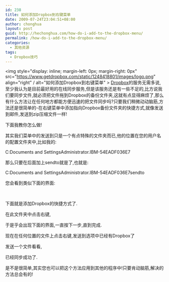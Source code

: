 ```yaml
---
id: 238
title: 如何添加Dropbox到右键菜单
date: 2009-07-24T23:04:51+08:00
author: chonghua
layout: post
guid: http://hechonghua.com/how-do-i-add-to-the-dropbox-menu/
permalink: /how-do-i-add-to-the-dropbox-menu/
categories:
  - 其他资源
tags:
  - Dropbox技巧
---
```

<img style="display: inline; margin-left: 0px; margin-right: 0px" src="https://www.getdropbox.com/static/1248418801/images/logo.png" align="right" / alt="如何添加Dropbox到右键菜单" > <a href="https://www.getdropbox.com/" target="_blank">Dropbox</a>的服务无需多说,至少我认为是目前最好用的在线同步服务,但是该服务还是有一些不足的,比方说我们要同步文件,就必须把文件拖到Dropbox的备份文件夹,这就有点显得麻烦了,那么有什么方法让在任何地方都能方便迅速的把文件同步吗?只要我们稍微动动脑筋,方法还是很简单的-在右键菜单中添加指向Dropbox备份文件夹的快捷方式,就像发送到邮件,发送到zip压缩文件一样!

<!--more-->

下面我教你怎么做!

其实我们菜单中的发送到只是一个有点特殊的文件夹而已,他的位置在您的用户名的配置文件夹中,比如我的:

C:Documents and SettingsAdministrator.IBM-54EADF036E7

那么只要在后面加上sendto就是了,也就是:

C:Documents and SettingsAdministrator.IBM-54EADF036E7sendto

您会看到类似下面的界面:</p> 

&#160;

下面就是添加Dropbox的快捷方式了.

在此文件夹中点击右键,</p> 

于是乎会出现下面的界面,一直按下一步,直到完成.</p> 

现在在任何位置的文件上点击右键,发送到选项中已经有Dropbox了</p> 

发送一个文件看看,</p> 

已经同步成功了.

是不是很简单,其实您也可以把这个方法应用到其他的程序中!只要肯动脑筋,解决的方法总会有的!
